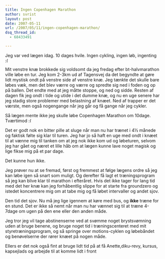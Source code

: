 ```yaml
---
title: Ingen Copenhagen Marathon
author: svrist
layout: post
date: 2007-05-11
url: /2007/05/11/ingen-copenhagen-marathon/
dsq_thread_id:
  - 68433491

---
```

Jeg var ved lægen idag. 10 dages hvile. Ingen cykling, ingen løb, ingenting <img src="http://blog.vrist.dk/newwp/wp-includes/images/smilies/frownie.png" alt=":(" class="wp-smiley" style="height: 1em; max-height: 1em;" />

Mit venstre knæ brokkede sig voldsomt da jeg fredag efter bt-halvmarathon ville løbe en tur. Jeg kom 2-3km ud af Tagensvej da det begyndte at gøre lidt mystisk ondt på venstre side af venstre knæ. Jeg tænkte det skulle bare løbes væk, men det blev værre og værre og spredte sig ned i foden og op på ballen. Det endte med at jeg måtte stoppe, og ned og sidde. Resten af dagen fik jeg ondt i tide og utide i det dumme knæ, og nu en uge senere har jeg stadig store problemer med belastning af knæet. Ned af trapper er det værste, men også nogengange når jeg går og få gange når jeg cykler.

Så lægen mente ikke jeg skulle løbe Copenhagen Marathon om 10dage. Tværtimod <img src="http://blog.vrist.dk/newwp/wp-includes/images/smilies/frownie.png" alt=":(" class="wp-smiley" style="height: 1em; max-height: 1em;" />

Det er godt nok en bitter pille at sluge når man nu har trænet i 4½ månede og faktisk følte sig klar til turen. Jeg har jo så haft en uge med ondt i knæet til at vænne mig til tanken om at jeg nok ikke kom ud og løbeturen, selvom jeg har gået og næret et lille håb om at lægen kunne lave noget magisk og lige fikse mig på et par dage.

Det kunne hun ikke.

Jeg prøver nu at se fremad, først og fremmest at følge lægens ordre så jeg kan løbe igen så snart som muligt. Og derefter få lagt et træningsprogram så jeg kan blive klar til marathon i efteråret. Hvis det ikke tager for lang tid med det her knæ kan jeg forhåbentlig slippe for at starte fra groundzero og istedet koncentrere mig om at tabe mig og få løbet intervaller og andet sjov.

Den tid det sjov. Nu må jeg lige igennem at køre med bus, og **ikke** træne for en stund. Det er ikke så nemt når man nu har vænnet sig til at træne 4-7dage om ugen på den ene eller den anden måde.

Jeg tror jeg vil tage abstinenserne ved at svømme noget brystsvømning uden at bruge benene, og bruge noget tid i træningscenteret med mit styretræningsprogram, og så springe over motions-cyklen og løbebåndet og benøvelserne der rører knæet på nogen måde.

Ellers er det nok også fint at bruge lidt tid på at få Anette,diku-revy, kursus, kapsejlads og arbejde til at komme lidt i front